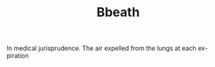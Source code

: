 ---
title: Bbeath
letter: B
permalink: "/definitions/bld-bbeath.html"
body: In medical jurisprudence. The air expelled from the lungs at each ex-piration
published_at: '2018-07-07'
source: Black's Law Dictionary 2nd Ed (1910)
layout: post
---